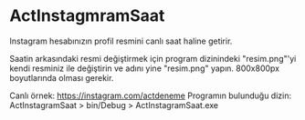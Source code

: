 # ActInstagmramSaat
Instagram hesabınızın profil resmini canlı saat haline getirir.

Saatin arkasındaki resmi değiştirmek için program dizinindeki "resim.png"'yi kendi resminiz ile değiştirin ve adını yine "resim.png" yapın. 800x800px boyutlarında olması gerekir.

Canlı örnek: https://instagram.com/actdeneme
Programın bulunduğu dizin: ActInstagramSaat > bin/Debug > ActInstagramSaat.exe
